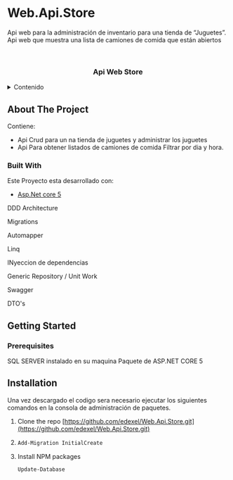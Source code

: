 # Web.Api.Store
Api web para la administración de inventario para una tienda de “Juguetes”.  Api  web que muestra una lista de camiones de comida que están abiertos


<div id="top"></div>





<!-- PROJECT LOGO -->
<br />
<div align="center">
  
  <h3 align="center">Api Web Store</h3>
</div>



<!-- TABLE OF CONTENTS -->
<details>
  <summary> Contenido</summary>
  <ol>
    <li>
      <a href="#about-the-project">Sobre el projecto</a>
      <ul>
        <li><a href="#built-with">Built With</a></li>
      </ul>
    </li>
    <li>
      <a href="#getting-started">Getting Started</a>
      <ul>
        <li><a href="#prerequisites">Prerequisites</a></li>
        <li><a href="#installation">Installation</a></li>
      </ul>
    </li>
 
  
  </ol>
</details>



<!-- ABOUT THE PROJECT -->
## About The Project


Contiene:
* Api Crud para un na tienda de juguetes y administrar  los juguetes
* Api Para obtener listados de camiones de comida Filtrar por dia y hora.









### Built With

Este Proyecto esta desarrollado con:

* [Asp.Net core 5](https://docs.microsoft.com/en-us/aspnet/core/?view=aspnetcore-6.0)
 <p align="left">DDD Architecture</p>
 <p align="left">Migrations</p>
 <p align="left">Automapper</p>
 <p align="left">Linq</p>
<p align="left">INyeccion de dependencias</p>
<p align="left">Generic Repository / Unit Work</p>
<p align="left">Swagger</p>
 <p align="left">DTO's</p>



<!-- GETTING STARTED -->
## Getting Started



### Prerequisites

SQL SERVER instalado en su maquina
Paquete de ASP.NET CORE 5


<!-- USAGE EXAMPLES -->
## Installation

Una vez descargado el codigo sera necesario ejecutar los siguientes comandos en la consola de administración de paquetes.

1. Clone the repo [https://github.com/edexel/Web.Api.Store.git](https://github.com/edexel/Web.Api.Store.git)
2. 
   ```PowerShell
   Add-Migration InitialCreate
   ```
3. Install NPM packages
   ```PowerShell
   Update-Database
   ```



